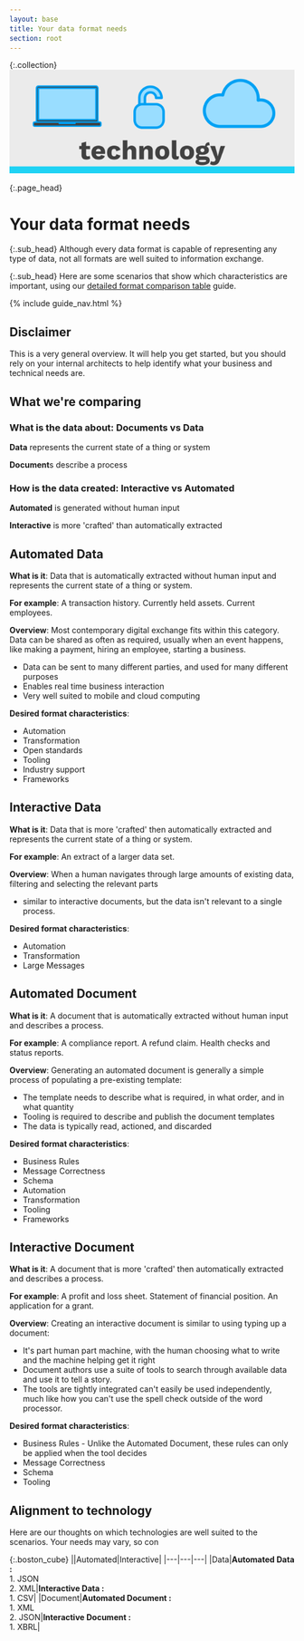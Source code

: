 ```yaml
---
layout: base
title: Your data format needs
section: root
---
```

{:.collection}
![Community](img/technology.svg)


{:.page_head}
# Your data format needs

{:.sub_head}
Although every data format is capable of representing any type of data, not all formats are well suited to information exchange.

{:.sub_head}
Here are some scenarios that show which characteristics are important, using our [detailed format comparison table](/format.html#a-very-detailed-comparison) guide.

{% include guide_nav.html %}

## Disclaimer
This is a very general overview. It will help you get started, but you should rely on your internal architects to help identify what your business and technical needs are.

## What we're comparing

### What is the data about: Documents vs Data

**Data** represents the current state of a thing or system

**Document**s describe a process

### How is the data created: Interactive vs Automated

**Automated** is generated without human input

**Interactive** is more 'crafted' than automatically extracted



## Automated Data

**What is it**: Data that is automatically extracted without human input and represents the current state of a thing or system.

**For example**: A transaction history. Currently held assets. Current employees.

**Overview**: Most contemporary digital exchange fits within this category. Data can be shared as often as required, usually when an event happens, like making a payment, hiring an employee, starting a business.

- Data can be sent to many different parties, and used for many different purposes
- Enables real time business interaction
- Very well suited to mobile and cloud computing

**Desired format characteristics**:

- Automation
- Transformation
- Open standards
- Tooling
- Industry support
- Frameworks


## Interactive Data

**What is it**: Data that is more 'crafted' then automatically extracted and represents the current state of a thing or system.

**For example**: An extract of a larger data set.

**Overview**: When a human navigates through large amounts of existing data, filtering and selecting the relevant parts

- similar to interactive documents, but the data isn't relevant to a single process.

**Desired format characteristics**:

- Automation
- Transformation
- Large Messages


## Automated Document

**What is it**: A document that is automatically extracted without human input and describes a process.

**For example**: A compliance report. A refund claim. Health checks and status reports.

**Overview**: Generating an automated document is generally a simple process of populating a pre-existing template:

- The template needs to describe what is required, in what order, and in what quantity
- Tooling is required to describe and publish the document templates
- The data is typically read, actioned, and discarded

**Desired format characteristics**:

- Business Rules
- Message Correctness
- Schema
- Automation
- Transformation
- Tooling
- Frameworks


## Interactive Document

**What is it**: A document that is more 'crafted' then automatically extracted and describes a process.

**For example**: A profit and loss sheet. Statement of financial position. An application for a grant.

**Overview**: Creating an interactive document is similar to using typing up a document:

- It's part human part machine, with the human choosing what to write and the machine helping get it right
- Document authors use a suite of tools to search through available data and use it to tell a story.
- The tools are tightly integrated can't easily be used independently, much like how you can't use the spell check outside of the word processor.

**Desired format characteristics**:

- Business Rules - Unlike the Automated Document, these rules can only be applied when the tool decides
- Message Correctness
- Schema
- Tooling



## Alignment to technology

Here are our thoughts on which technologies are well suited to the scenarios. Your needs may vary, so con

{:.boston_cube}
||Automated|Interactive|
|---|---|---|
|Data|**Automated Data :**<br/>1. JSON<br/>2. XML|**Interactive Data :**<br/>1. CSV|
|Document|**Automated Document :**<br/>1. XML<br/>2. JSON|**Interactive Document :**<br/>1. XBRL|
